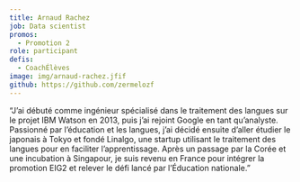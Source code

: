 ```yaml
---
title: Arnaud Rachez
job: Data scientist
promos:
  - Promotion 2
role: participant
defis:
  - CoachÉlèves
image: img/arnaud-rachez.jfif
github: https://github.com/zermelozf
---
```


“J’ai débuté comme ingénieur spécialisé dans le traitement des langues sur le projet IBM Watson en 2013, puis j’ai rejoint Google en tant qu’analyste. Passionné par l’éducation et les langues, j’ai décidé ensuite d’aller étudier le japonais à Tokyo et fondé Linalgo, une startup utilisant le traitement des langues pour en faciliter l’apprentissage. Après un passage par la Corée et une incubation à Singapour, je suis revenu en France pour intégrer la promotion EIG2 et relever le défi lancé par l’Éducation nationale.”
